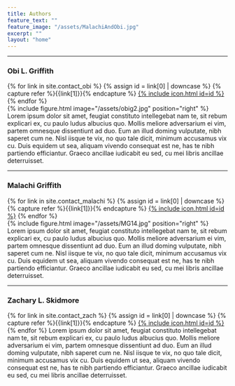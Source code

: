```yaml
---
title: Authors
feature_text: ""
feature_image: "/assets/MalachiAndObi.jpg"
excerpt: ""
layout: "home"
---
```


***

### Obi L. Griffith
<nav class="nav  nav--social">
{% for link in site.contact_obi %}
    {% assign id = link[0] | downcase %}
    {% capture refer %}{{link[1]}}{% endcapture %}
<a class="link" target="_blank" href="{{refer}}" title="{{link[0]}}">{% include icon.html id=id %}</a>
{% endfor %}
</nav>
{% include figure.html image="/assets/obig2.jpg" position="right" %}
Lorem ipsum dolor sit amet, feugiat constituto intellegebat nam te, sit rebum explicari ex, cu paulo ludus albucius quo. Mollis meliore adversarium ei vim, partem omnesque dissentiunt ad duo. Eum an illud doming vulputate, nibh saperet cum ne. Nisl iisque te vix, no quo tale dicit, minimum accusamus vix cu. Duis equidem ut sea, aliquam vivendo consequat est ne, has te nibh partiendo efficiantur. Graeco ancillae iudicabit eu sed, cu mei libris ancillae deterruisset.

***

### Malachi Griffith
<nav class="nav  nav--social">
{% for link in site.contact_malachi %}
    {% assign id = link[0] | downcase %}
    {% capture refer %}{{link[1]}}{% endcapture %}
<a class="link" target="_blank" href="{{refer}}" title="{{link[0]}}">{% include icon.html id=id %}</a>
{% endfor %}
</nav>
{% include figure.html image="/assets/MG14.jpg" position="right" %}
Lorem ipsum dolor sit amet, feugiat constituto intellegebat nam te, sit rebum explicari ex, cu paulo ludus albucius quo. Mollis meliore adversarium ei vim, partem omnesque dissentiunt ad duo. Eum an illud doming vulputate, nibh saperet cum ne. Nisl iisque te vix, no quo tale dicit, minimum accusamus vix cu. Duis equidem ut sea, aliquam vivendo consequat est ne, has te nibh partiendo efficiantur. Graeco ancillae iudicabit eu sed, cu mei libris ancillae deterruisset.

***

### Zachary L. Skidmore
<nav class="nav  nav--social">
{% for link in site.contact_zach %}
    {% assign id = link[0] | downcase %}
    {% capture refer %}{{link[1]}}{% endcapture %}
<a class="link" target="_blank" href="{{refer}}" title="{{link[0]}}">{% include icon.html id=id %}</a>
{% endfor %}
Lorem ipsum dolor sit amet, feugiat constituto intellegebat nam te, sit rebum explicari ex, cu paulo ludus albucius quo. Mollis meliore adversarium ei vim, partem omnesque dissentiunt ad duo. Eum an illud doming vulputate, nibh saperet cum ne. Nisl iisque te vix, no quo tale dicit, minimum accusamus vix cu. Duis equidem ut sea, aliquam vivendo consequat est ne, has te nibh partiendo efficiantur. Graeco ancillae iudicabit eu sed, cu mei libris ancillae deterruisset.
</nav>
